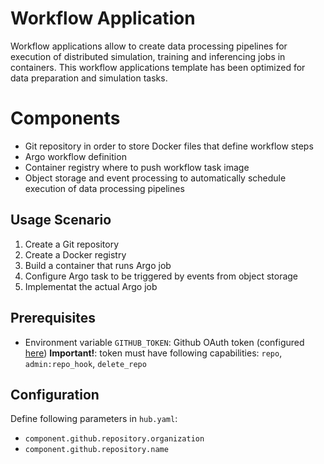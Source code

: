 # Workflow Application 
Workflow applications allow to create data processing pipelines for execution of distributed simulation, training and inferencing jobs in containers. This workflow applications template has been optimized for data preparation and simulation tasks.

# Components 
- Git repository in order to store Docker files that define workflow steps
- Argo workflow definition
- Container registry where to push workflow task image
- Object storage and event processing to automatically schedule execution of data processing pipelines

## Usage Scenario
1. Create a Git repository
2. Create a Docker registry
3. Build a container that runs Argo job
3. Configure Argo task to be triggered by events from object storage 
4. Implementat the actual Argo job

## Prerequisites
- Environment variable `GITHUB_TOKEN`: Github OAuth token (configured [here](https://github.com/settings/tokens)) **Important!**: token must have following capabilities: `repo`, `admin:repo_hook`, `delete_repo`

## Configuration
Define following parameters in `hub.yaml`:
- `component.github.repository.organization`
- `component.github.repository.name`
